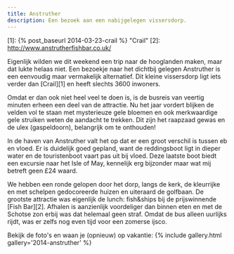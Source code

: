 ```yaml
---
title: Anstruther
description: Een bezoek aan een nabijgelegen vissersdorp.
---
```

[1]: {% post_baseurl 2014-03-23-crail %} "Crail"
[2]: http://www.anstrutherfishbar.co.uk/

Eigenlijk wilden we dit weekend een trip naar de hooglanden maken, maar dat lukte helaas niet. Een bezoekje naar het dichtbij gelegen Anstruther is een eenvoudig maar vermakelijk alternatief. Dit kleine vissersdorp ligt iets verder dan [Crail][1] en heeft slechts 3600 inwoners.

<a name="more"></a>

Omdat er dan ook niet heel veel te doen is, is de busreis van veertig minuten erheen een deel van de attractie. Nu het jaar vordert blijken de velden vol te staan met mysterieuze gele bloemen en ook merkwaardige gele struiken weten de aandacht te trekken. Dit zijn het raapzaad gewas en de ulex (gaspeldoorn), belangrijk om te onthouden!

In de haven van Anstruther valt het op dat er een groot verschil is tussen eb en vloed. Er is duidelijk goed gepland, want de reddingsboot ligt in dieper water en de touristenboot vaart pas uit bij vloed. Deze laatste boot biedt een excursie naar het Isle of May, kennelijk erg bijzonder maar wat mij betreft geen £24 waard.

We hebben een ronde gelopen door het dorp, langs de kerk, de kleurrijke en met schelpen gedocoreerde huizen en uiteraard de golfbaan. De grootste attractie was eigenlijk de lunch: fish&ships bij de prijswinnende [Fish Bar][2]. Afhalen is aanzienlijk voordeliger dan binnen eten en met de Schotse zon erbij was dat helemaal geen straf. Omdat de bus alleen uurlijks rijdt, was er zelfs nog even tijd voor een zomerse ijsco.

Bekijk de foto's en waan je (opnieuw) op vakantie:
{% include gallery.html gallery='2014-anstruther' %}
